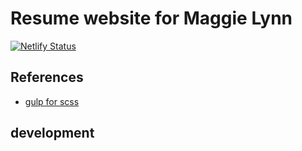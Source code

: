 # Resume website for Maggie Lynn

[![Netlify Status](https://api.netlify.com/api/v1/badges/f4b888c3-0b0d-4ab3-990c-96a98511876c/deploy-status)](https://app.netlify.com/sites/mmr-00d8cc/deploys)

## References

- [gulp for scss](https://github.com/josephdyer/skeleventy/)

## development
